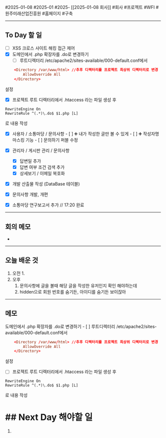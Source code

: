 #2025-01-08 #2025-01 #2025- [[2025-01-08 회사]]
#회사 #프로젝트 #WFI #원주미래산업진흥원 #홈페이지 #구축 

---
## To Day 할 일
- [ ] XSS 크로스 사이트 해킹 접근 제어
- [x] 도메인에서 .php 확장자를 .do로 변경하기 
    - [ ] 루트디렉터리 /etc/apache2/sites-available/000-default.conf에서
```conf
    <Directory /var/www/html> //추후 디렉터리를 프로젝트 최상위 디렉터리로 변경
        AllowOverride All
    </Directory>
```
설정
- [x] 프로젝트 루트 디렉터리에서
      .htaccess 라는 파일 생성 후 
```.htaccess
RewriteEngine On
RewriteRule ^(.*)\.do$ $1.php [L]
```
로 내용 작성
- [x] 사용자 / 소통마당 / 문의사항 
      - [ ] ➕ 내가 작성한 글만 볼 수 있게
      - [ ] ➕ 작성자명 마스킹 기능 
      - [ ] 문의하기 퍼블 수정
- [x] 관리자 / 게시판 관리 / 문의사항
    - [x] 답변일 추가 
    - [x] 답변 여부 조건 검색 추가
    - [x] 상세보기 / 이메일 복호화
 - [x] 개발 산출물 작성 (DataBase 테이블)
 - [x] 문의사항 개발, 개편 
 - [x] 소통마당 연구보고서 추가 // 17:20 완료


---
## 회의 메모
- 
---
## 오늘 배운 것
1. 오전
    1. 
2. 오후
    1. 문의사항에 글을 볼때 해당 글을 작성한 유저인지 확인 해야하는데 
    2. hidden으로 회원 번호를 숨기든, 아이디를 숨기든 보이잖아 
---
## 메모

도메인에서 .php 확장자를 .do로 변경하기 
    - [ ] 루트디렉터리 /etc/apache2/sites-available/000-default.conf에서
```conf
    <Directory /var/www/html> //추후 디렉터리를 프로젝트 최상위 디렉터리로 변경
        AllowOverride All
    </Directory>
```
설정
- [ ] 프로젝트 루트 디렉터리에서
      .htaccess 라는 파일 생성 후 
```.htaccess
RewriteEngine On
RewriteRule ^(.*)\.do$ $1.php [L]
```
로 내용 작성

# ## Next Day 해야할 일
1. 
